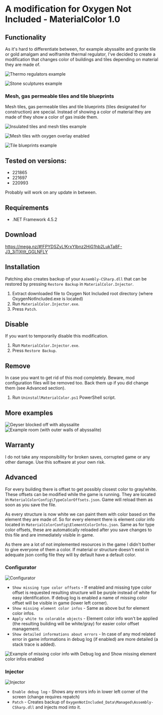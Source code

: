 # A modification for Oxygen Not Included - MaterialColor 1.0

## Functionality

As it's hard to differentiate between, for example abyssalite and granite tile or gold amalgam and wolframite thermal regulator, I've decided to create a modification that changes color of buildings and tiles depending on material they are made of.

![Thermo regulators example](http://i.imgur.com/GgILI2c.jpg)

![Stone sculptures example](http://i.imgur.com/wTPGxRZ.jpg)

### Mesh, gas permeable tiles and tile blueprints

Mesh tiles, gas permeable tiles and tile blueprints (tiles designated for construction)  are special. Instead of showing a color of material they are made of they show a color of gas inside them.

![Insulated tiles and mesh tiles example](http://i.imgur.com/xDKFLn5.jpg)

![Mesh tiles with oxygen overlay enabled](http://i.imgur.com/334CTvy.jpg)

![Tile blueprints example](http://i.imgur.com/FgDNdPr.jpg)

## Tested on versions:

- 221865
- 221697
- 220993

Probably will work on any update in between.

## Requirements

- .NET Framework 4.5.2

## Download

https://mega.nz/#!FPYDSZyL!KrxYIbnz2HiG1hb2LukTa8F-J3_3iTlXtIt_GGLNFLY

## Installation

Patching also creates backup of your `Assembly-CSharp.dll` that can be restored by pressing `Restore Backup` in `MaterialColor.Injector`.

1. Extract downloaded file to Oxygen Not Included root directory (where OxygenNotIncluded.exe is located)
2. Run `MaterialColor.Injector.exe`.
3. Press `Patch`.

## Disable

If you want to temporarily disable this modification.

1. Run `MaterialColor.Injector.exe`.
2. Press `Restore Backup`.

## Remove

In case you want to get rid of this mod completely. Beware, mod configuration files will be removed too. Back them up if you did change them (see Advanced section).

1. Run `UninstallMaterialColor.ps1` PowerShell script.

## More examples

![Geyser blocked off with abyssalite](http://i.imgur.com/FIOxRFa.jpg)
![Example room (with outer walls of abyssalite)](http://i.imgur.com/5s9w4fF.jpg)

## Warranty

I do not take any responsibility for broken saves, corrupted game or any other damage. Use this software at your own risk.

## Advanced

For every building there is offset to get possibly closest color to gray/white. These offsets can be modified while the game is running. They are located in `MaterialColorConfig\TypeColorOffsets.json`. Game will reload them as soon as you save the file.

As every structure is now white we can paint them with color based on the element they are made of. So for every element there is element color info located in `MaterialColorConfig\ElementColorInfos.json`. Same as for type color offsets, these are automatically reloaded after you save changes to this file and are immediately visible in game.

As there are a lot of not implemented resources in the game I didn't bother to give everyone of them a color. If material or structure doesn't exist in adequate json config file they will by default have a default color.

### Configurator

![Configurator](http://i.imgur.com/j0cUUCg.jpg)

- `Show missing type color offsets` - If enabled and missing type color offset is requested resulting structure will be purple instead of white for easy identification. If debug log is enabled a name of missing color offset will be visible in game (lower left corner).
- `Show missing element color infos` - Same as above but for element color infos.
- `Apply white to colorable objects` - Element color info won't be applied (the resulting building will be white/gray) for easier color offset management.
- `Show detailed informations about errors` - In case of any mod related error in game informations in debug log (if enabled) are more detailed (a stack trace is added).

![Example of missing color info with `Debug log` and `Show missing element color infos` enabled](http://i.imgur.com/amgprSN.jpg)

### Injector

![Injector](http://i.imgur.com/IMzhDop.jpg)

- `Enable debug log` - Shows any errors info in lower left corner of the screen (change requires repatch)
- `Patch` - Creates backup of `OxygenNotIncluded_Data\Managed\Assembly-CSharp.dll` and injects mod into it.
